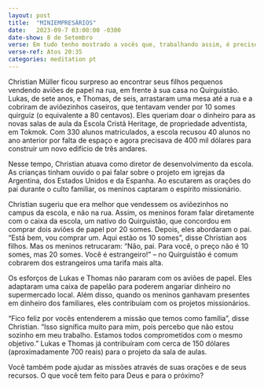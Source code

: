 ```yaml
---
layout: post
title:  "MINIEMPRESÁRIOS"
date:   2023-09-7 03:00:00 -0300
date-show: 8 de Setembro
verse: Em tudo tenho mostrado a vocês que, trabalhando assim, é preciso socorrer os necessitados e lembrar das palavras do próprio Senhor Jesus -Mais bem-aventurado é dar do que receber.
verse-ref: Atos 20:35
categories: meditation pt
---
```


Christian Müller ficou surpreso ao encontrar seus filhos pequenos vendendo aviões de papel na rua, em frente à sua casa no Quirguistão. Lukas, de sete anos, e Thomas, de seis, arrastaram uma mesa até a rua e a cobriram de aviõezinhos caseiros, que tentavam vender por 10 somes quirguiz (o equivalente a 80 centavos). Eles queriam doar o dinheiro para as novas salas de aula da Escola Cristã Heritage, de propriedade adventista, em Tokmok. Com 330 alunos matriculados, a escola recusou 40 alunos no ano anterior por falta de espaço e agora precisava de 400 mil dólares para construir um novo edifício de três andares.

Nesse tempo, Christian atuava como diretor de desenvolvimento da escola. As crianças tinham ouvido o pai falar sobre o projeto em igrejas da Argentina, dos Estados Unidos e da Espanha. Ao escutarem as orações do pai durante o culto familiar, os meninos captaram o espírito missionário.

Christian sugeriu que era melhor que vendessem os aviõezinhos no campus da escola, e não na rua. Assim, os meninos foram falar diretamente com o caixa da escola, um nativo do Quirguistão, que concordou em comprar dois aviões de papel por 20 somes. Depois, eles abordaram o pai. “Está bem, vou comprar um. Aqui estão os 10 somes”, disse Christian aos filhos. Mas os meninos retrucaram: “Não, pai. Para você, o preço não é 10 somes, mas 20 somes. Você é estrangeiro!” – no Quirguistão é comum cobrarem dos estrangeiros uma tarifa mais alta.

Os esforços de Lukas e Thomas não pararam com os aviões de papel. Eles adaptaram uma caixa de papelão para poderem angariar dinheiro no supermercado local. Além disso, quando os meninos ganhavam presentes em dinheiro dos familiares, eles contribuíam com os projetos missionários.

“Fico feliz por vocês entenderem a missão que temos como família”, disse Christian. “Isso significa muito para mim, pois percebo que não estou sozinho em meu trabalho. Estamos todos comprometidos com o mesmo objetivo.” Lukas e Thomas já contribuíram com cerca de 150 dólares (aproximadamente 700 reais) para o projeto da sala de aulas.

Você também pode ajudar as missões através de suas orações e de seus recursos. O que você tem feito para Deus e para o próximo?
